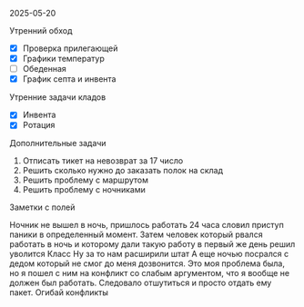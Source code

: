 2025-05-20


Утренний обход

- [x] Проверка прилегающей
- [x] Графики температур
- [ ] Обеденная
- [x] График септа и инвента

Утренние задачи кладов
- [x] Инвента
- [x] Ротация

Дополнительные задачи

1. Отписать тикет на невозврат за 17 число
2. Решить сколько нужно до заказать полок на склад
3. Решить проблему с маршрутом 
4. Решить проблему с ночниками

Заметки с полей

Ночник не вышел в ночь, пришлось работать 24 часа словил приступ паники в определенный момент.
Затем человек который рвался работать в ночь и которому дали такую работу в первый же день решил уволится
Класс
Ну за то нам расширили штат
А еще ночью посрался с дедом который не смог до меня дозвонится. Это моя проблема была, но я пошел с ним на конфликт со слабым аргументом, что я вообще не должен был работать. Следовало отшутиться и просто отдать ему пакет. Огибай конфликты 
  